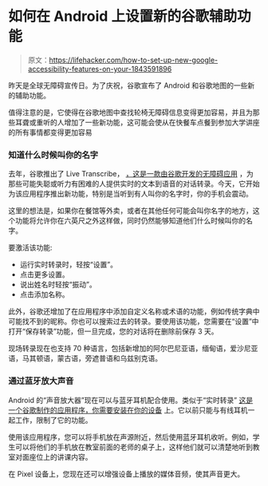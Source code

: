 # 如何在 Android 上设置新的谷歌辅助功能

> 原文：<https://lifehacker.com/how-to-set-up-new-google-accessibility-features-on-your-1843591896>

昨天是全球无障碍宣传日。为了庆祝，谷歌宣布了 Android 和谷歌地图的一些新的辅助功能。



值得注意的是，它使得在谷歌地图中查找轮椅无障碍信息变得更加容易，并且为那些耳聋或重听的人增加了一些新功能，这可能会使从在快餐车点餐到参加大学讲座的所有事情都变得更加容易

### 知道什么时候叫你的名字

去年，谷歌推出了 Live Transcribe， [，这是一款由谷歌开发的无障碍应用](https://play.google.com/store/apps/details?id=com.google.audio.hearing.visualization.accessibility.scribe&hl=en_US) ，为那些可能失聪或听力有困难的人提供实时的文本到语音的对话转录。今天，它开始为该应用程序推出新功能，特别是当听到有人叫你的名字时，你的手机会震动。

这里的想法是，如果你在餐馆等外卖，或者在其他任何可能会叫你名字的地方，这个功能将允许你在六英尺之外这样做，同时仍然能够知道他们什么时候叫你的名字。

要激活该功能:

*   运行实时转录时，轻按“设置”。
*   点击更多设置。
*   说出姓名时轻按“振动”。
*   点击添加名称。

此外，谷歌还增加了在应用程序中添加自定义名称或术语的功能，例如传统字典中可能找不到的昵称。你也可以搜索过去的转录。要使用该功能，您需要在“设置”中打开“保存转录”功能，但一旦完成，您的对话将在删除前保存 3 天。

现场转录现在也支持 70 种语言，包括新增加的阿尔巴尼亚语，缅甸语，爱沙尼亚语，马其顿语，蒙古语，旁遮普语和乌兹别克语。

### 通过蓝牙放大声音

Android 的“声音放大器”现在可以与蓝牙耳机配合使用。类似于“实时转录” [这是一个谷歌制作的应用程序，你需要安装在你的设备](https://play.google.com/store/apps/details?id=com.google.android.accessibility.soundamplifier) 上。它以前只能与有线耳机一起工作，限制了它的功能。

使用该应用程序，您可以将手机放在声源附近，然后使用蓝牙耳机收听。例如，学生可以将他们的手机放在教室前面的老师的桌子上，这样他们就可以清楚地听到教室对面座位上的讲课内容。

在 Pixel 设备上，您现在还可以增强设备上播放的媒体音频，使其声音更大。
